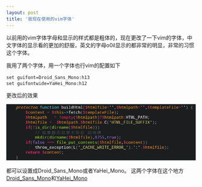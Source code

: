 ```yaml
---
layout: post
title: '我现在使用的vim字体'
---
```

以前用的vim字体字母和显示的样式都是粗体的，现在更改了一下vim的字体，中文字体的显示看的更加的舒服，英文的字母o0il显示的都非常的明显，非常的习惯这个字体。

我用了两个字体，用一个字体也行vim的配置如下

	set guifont=Droid_Sans_Mono:h13
	set guifontwide=YaHei_Mono:h12

更改后的效果

![](/images/2012-12-07-vim-fonts.png)

都可以设置成Droid_Sans_Mono或者YaHei_Mono。
这两个字体在这个地方[Droid_Sans_Mono](http://pan.baidu.com/share/link?shareid=166442&uk=2768543878)和[YaHei_Mono](http://pan.baidu.com/share/link?shareid=166443&uk=2768543878)


